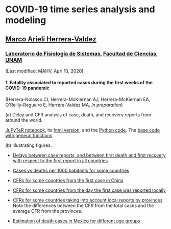 # COVID-19 time series analysis and modeling
## [Marco Arieli Herrera-Valdez](https://mahv13.wordpress.com)
### [Laboratorio de Fisiología de Sistemas](https://www.google.com/url?sa=t&rct=j&q=&esrc=s&source=web&cd=5&cad=rja&uact=8&ved=2ahUKEwi9p4KJidroAhUMi6wKHYrSBWcQFjAEegQIAhAB&url=https%3A%2F%2Fmarcoh48.wixsite.com%2Ffisiologiasistemasfc&usg=AOvVaw1RFgV1gOqxbpBJT3Bl6WEq), [Facultad de Ciencias](https://www.google.com/url?sa=t&rct=j&q=&esrc=s&source=web&cd=1&cad=rja&uact=8&ved=2ahUKEwjbiNnQrtvoAhUJA6wKHVI0BXMQFjAAegQIGRAD&url=http%3A%2F%2Fwww.fciencias.unam.mx%2F&usg=AOvVaw1dMRMU_F-IcpmaB1y1H4px), [UNAM](https://www.google.com/url?sa=t&rct=j&q=&esrc=s&source=web&cd=1&cad=rja&uact=8&ved=2ahUKEwivy6_irtvoAhUDaq0KHQVoCcAQFjAAegQIGhAD&url=https%3A%2F%2Fwww.unam.mx%2F&usg=AOvVaw0YWCGJ7FEpDwkcT3EYH-aM)
(Last modified: MAHV, Apri 10, 2020)


#### 1. Fatality associated to reported cases during the first weeks of the COVID-19 pandemic 

(Herrera-Nolasco CI, Herrera-McKiernan AJ, Herrera-McKiernan EA, O'Reilly-Regueiro E, Herrera-Valdez MA, *In preparation*)

(a) Delay and CFR analysis of case, death, and recovery reports from around the world. 

[JuPyTeR notebook](tsam_COVID-19_cfr_Jan2020-.ipynb), its [html version](tsam_COVID-19_cfr_Jan2020-.html), and the [Python  code](https://raw.githubusercontent.com/scab-unam/tsamCOVID-19/master/tsam_COVID19_JHU_cfr.py). The [base code with general functions](https://raw.githubusercontent.com/scab-unam/tsamCOVID-19/master/tsam_COVID19_baseCode.py) 

(b) Illustrating figures.

- [Delays between case reports, and between first death and first recovery with respect to the first report in all countries](https://raw.githubusercontent.com/scab-unam/tsamCOVID-19/master/tsam_COVID19_JHU_delaysAllCountries.png)

- [Cases vs deaths per 1000 habitants for some countries](https://raw.githubusercontent.com/scab-unam/tsamCOVID-19/master/tsam_COVID19_JHU_cases-deaths1000.png)

- [CFRs for some countries from the first case in China](https://raw.githubusercontent.com/scab-unam/tsamCOVID-19/master/tsam_COVID19_JHU_cfr_fromFirstCaseInChina.png)

- [CFRs for some countries from the day the first case was reported locally](https://raw.githubusercontent.com/scab-unam/tsamCOVID-19/master/tsam_COVID19_JHU_cfr_fromFirstLocalReport.png)

- [CFRs for some countries taking into account local reports by provinces](https://raw.githubusercontent.com/scab-unam/tsamCOVID-19/master/tsam_COVID19_JHU_cfr_ProvincesChinaUK_fromFirstReport.png) Note the differences between the CFR from the total cases and the average CFR from the provinces. 

- [Estimation of death cases in Mexico for different age groups](https://raw.githubusercontent.com/scab-unam/tsamCOVID-19/master/tsam_COVID19_JHU_cfr+propDeathCasesByAgeTS_EstimatesMexico.png)


